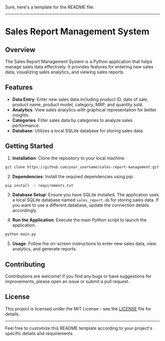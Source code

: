 Sure, here's a template for the README file:

---

# Sales Report Management System

## Overview

The Sales Report Management System is a Python application that helps manage sales data effectively. It provides features for entering new sales data, visualizing sales analytics, and viewing sales reports.

## Features

- **Data Entry**: Enter new sales data including product ID, date of sale, product name, product model, category, MRP, and quantity sold.
- **Analytics**: View sales analytics with graphical representation for better insights.
- **Categories**: Filter sales data by categories to analyze sales performance.
- **Database**: Utilizes a local SQLite database for storing sales data.

## Getting Started

1. **Installation**: Clone the repository to your local machine.

```bash
git clone https://github.com/your_username/sales-report-management.git
```

2. **Dependencies**: Install the required dependencies using pip.

```bash
pip install -r requirements.txt
```

3. **Database Setup**: Ensure you have SQLite installed. The application uses a local SQLite database named `sales_report.db` for storing sales data. If you want to use a different database, update the connection details accordingly.

4. **Run the Application**: Execute the main Python script to launch the application.

```bash
python main.py
```

5. **Usage**: Follow the on-screen instructions to enter new sales data, view analytics, and generate reports.

## Contributing

Contributions are welcome! If you find any bugs or have suggestions for improvements, please open an issue or submit a pull request.

## License

This project is licensed under the MIT License - see the [LICENSE](LICENSE) file for details.

---

Feel free to customize this README template according to your project's specific details and requirements.
